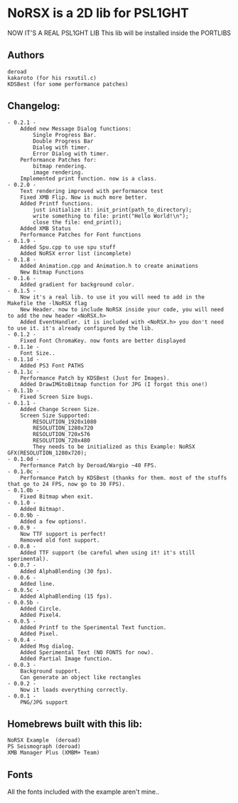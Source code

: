 NoRSX is a 2D lib for PSL1GHT
=============================

NOW IT'S A REAL PSL1GHT LIB
This lib will be installed inside the PORTLIBS

Authors
-------
	deroad
	kakaroto (for his rsxutil.c)
	KDSBest (for some performance patches)

Changelog:
----------
	- 0.2.1 -
		Added new Message Dialog functions:
			Single Progress Bar.
			Double Progress Bar
			Dialog with timer.
			Error Dialog with timer.
		Performance Patches for:
			bitmap rendering.
			image rendering.
		Implemented print function. now is a class.
	- 0.2.0 -
		Text rendering improved with performance test
		Fixed XMB Flip. Now is much more better.
		Added Printf functions.
			just initialize it: init_print(path_to_directory);
			write something to file: print("Hello World!\n");
			close the file: end_print();
		Added XMB Status
		Performance Patches for Font functions
	- 0.1.9 -
		Added Spu.cpp to use spu stuff
		Added NoRSX error list (incomplete)
	- 0.1.8 -
		Added Animation.cpp and Animation.h to create animations
		New Bitmap Functions
	- 0.1.6 -
		Added gradient for background color.
	- 0.1.5 -
		Now it's a real lib. to use it you will need to add in the Makefile the -lNoRSX flag
		New Header. now to include NoRSX inside your code, you will need to add the new header <NoRSX.h>
		Added EventHandler. it is included with <NoRSX.h> you don't need to use it. it's already configured by the lib.
	- 0.1.2 -
		Fixed Font ChromaKey. now fonts are better displayed 
	- 0.1.1e -
		Font Size..
	- 0.1.1d -
		Added PS3 Font PATHS
	- 0.1.1c -
		Performance Patch by KDSBest (Just for Images).
		Added DrawIMGtoBitmap function for JPG (I forgot this one!)
	- 0.1.1b -
		Fixed Screen Size bugs.
	- 0.1.1 -
		Added Change Screen Size.
		Screen Size Supported:
			RESOLUTION_1920x1080
			RESOLUTION_1280x720
			RESOLUTION_720x576
			RESOLUTION_720x480
			They needs to be initialized as this Example: NoRSX GFX(RESOLUTION_1280x720);
	- 0.1.0d -
		Performance Patch by Deroad/Wargio ~40 FPS.
	- 0.1.0c -
		Performance Patch by KDSBest (thanks for them. most of the stuffs that go to 24 FPS, now go to 30 FPS).
	- 0.1.0b -
		Fixed Bitmap when exit.
	- 0.1.0 -
		Added Bitmap!.
	- 0.0.9b -
		Added a few options!.
	- 0.0.9 -
		Now TTF support is perfect!
		Removed old font support.
	- 0.0.8 -
		Added TTF support (be careful when using it! it's still sperimental).
	- 0.0.7 -
		Added AlphaBlending (30 fps).
	- 0.0.6 -
		Added line.
	- 0.0.5c -
		Added AlphaBlending (15 fps).
	- 0.0.5b -
		Added Circle.
		Added Pixel4.
	- 0.0.5 -
		Added Printf to the Sperimental Text function.
		Added Pixel.
	- 0.0.4 -
		Added Msg dialog.
		Added Sperimental Text (NO FONTS for now).
		Added Partial Image function.
	- 0.0.3 -
		Background support.
		Can generate an object like rectangles
	- 0.0.2 -
		Now it loads everything correctly.
	- 0.0.1 -
		PNG/JPG support

Homebrews built with this lib:
------------------------------
	NoRSX Example  (deroad)
	PS Seismograph (deroad)
	XMB Manager Plus (XMBM+ Team)


Fonts
-----

All the fonts included with the example aren't mine..
 
